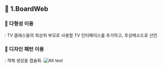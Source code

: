 
## :pushpin: 1.BoardWeb 

### :rabbit: 다형성 이용
: TV 클래스들의 최상위 부모로 사용할 TV 인터페이스를 추가하고, 추상메소드로 선언.
### :rabbit: 디자인 패턴 이용
: 객체 생성을 캡슐화.
![Alt text](image.png)
